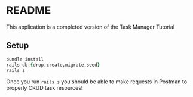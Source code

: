 # README

This application is a completed version of the Task Manager Tutorial

## Setup

```ruby
bundle install
rails db:{drop,create,migrate,seed}
rails s
```

Once you run `rails s` you should be able to make requests in Postman to properly CRUD task resources!
